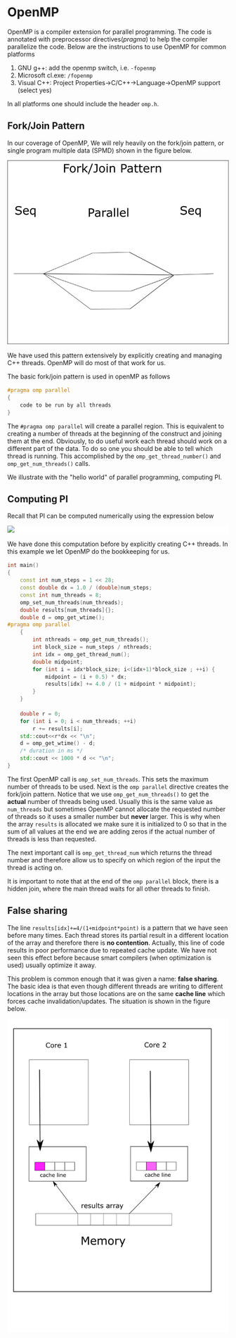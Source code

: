 # OpenMP

OpenMP is a compiler extension for parallel programming. The code is annotated with preprocessor directives(_pragma_) to help the compiler parallelize the code. Below are the instructions to use OpenMP for common platforms
1. GNU g++: add the openmp switch, i.e. ```-fopenmp```
1. Microsoft cl.exe: ```/fopenmp```
1. Visual C++: Project Properties->C/C++->Language->OpenMP support (select yes)

In all platforms one should include the header ```omp.h```.

## Fork/Join Pattern

In our coverage of OpenMP, We will rely heavily on the fork/join pattern, or single
program multiple data (SPMD) shown in the figure below.


![fig](/img/fork-join.png)

We have used this pattern extensively by explicitly creating and managing C++ threads. OpenMP will do most of that work for us.

The basic fork/join pattern is used in openMP as follows
```cpp
#pragma omp parallel
{
    code to be run by all threads
}

```
The ```#pragma omp parallel``` will create a parallel region. This is equivalent to creating
a number of threads at the beginning of the construct and joining them at the end.
Obviously, to do useful work each thread should work on a different part of the data. To do
so one you should be able to tell which thread is running. This accomplished by the 
```omp_get_thread_number()``` and ```omp_get_num_threads()``` calls.

We illustrate with the "hello world" of parallel programming, computing PI.
## Computing PI

Recall that PI can be computed numerically using the expression below

<div style="background-color:white">
<img src="https://render.githubusercontent.com/render/math?math=\pi=4\int_0^1\frac{dx}{1%2Bx^2}"></div>

We have done this computation before by explicitly creating C++ threads. In this example we let OpenMP do the bookkeeping for us.

```cpp
int main()
{
	const int num_steps = 1 << 28;
	const double dx = 1.0 / (double)num_steps;
	const int num_threads = 8;
	omp_set_num_threads(num_threads);
	double results[num_threads]{};
	double d = omp_get_wtime();
#pragma omp parallel 
	{
		int nthreads = omp_get_num_threads();
		int block_size = num_steps / nthreads;
		int idx = omp_get_thread_num();
		double midpoint;
		for (int i = idx*block_size; i<(idx+1)*block_size ; ++i) {
			midpoint = (i + 0.5) * dx;
			results[idx] += 4.0 / (1 + midpoint * midpoint);
		}
	}

	double r = 0;
	for (int i = 0; i < num_threads; ++i)
		r += results[i];
	std::cout<<r*dx << "\n";
	d = omp_get_wtime() - d;
	/* duration in ms */
	std::cout << 1000 * d << "\n";
}

```
The first OpenMP call is ```omp_set_num_threads```. This sets the maximum number of threads to be used.
Next is the ```omp parallel``` directive creates the fork/join pattern. Notice that we use ```omp_get_num_threads()```
to get the __actual__ number of threads being used. Usually this is the same value as ```num_threads``` but sometimes
OpenMP cannot allocate the requested number of threads so it uses a smaller number but __never__ larger. This is why
when the array ```results``` is allocated we make sure it is initialized to 0 so that in the sum of all values at the 
end we are adding zeros if the actual number of threads is less than requested.

The next important call is ```omp_get_thread_num``` which returns the thread number and therefore allow us to specify
on which region of the input the thread is acting on.

It is important to note that at the end of the ```omp parallel``` block, there is a hidden join, where the main thread
waits for all other threads to finish.

## False sharing


The line ```results[idx]+=4/(1+midpoint*point)``` is a pattern that we have seen before many times. Each thread
stores its partial result in a different location of the array and therefore there is __no contention__. Actually,
this line of code results in poor performance due to repeated cache update. We have not seen this effect before
because smart compilers (when optimization is used) usually optimize it away.

This problem is common enough that it was given a name: __false sharing__. The basic idea is that even though different
threads are writing to different locations in the array but those locations are on the same __cache line__ which forces cache invalidation/updates. The situation is shown in the figure below.

![fig](/img/false-sharing.png)


